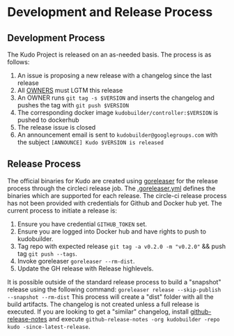 # Development and Release Process

## Development Process

The Kudo Project is released on an as-needed basis. The process is as follows:

1. An issue is proposing a new release with a changelog since the last release
2. All [OWNERS](OWNERS) must LGTM this release
3. An OWNER runs `git tag -s $VERSION` and inserts the changelog and pushes the tag with `git push $VERSION`
4. The corresponding docker image `kudobuilder/controller:$VERSION` is pushed to dockerhub
5. The release issue is closed
6. An announcement email is sent to `kudobuilder@googlegroups.com` with the subject `[ANNOUNCE] Kudo $VERSION is released`

## Release Process

The official binaries for Kudo are created using [goreleaser](https://goreleaser.com/) for the release process through the circleci release job. The [.goreleaser.yml](.goreleaser.yml) defines the binaries which are supported for each release.  The circle-ci release process has not been provided with credentials for Github and Docker hub yet.  The current process to initiate a release is:

1. Ensure you have credential `GITHUB_TOKEN` set.
2. Ensure you are logged into Docker hub and have rights to push to kudobuilder.
3. Tag repo with expected release `git tag -a v0.2.0 -m "v0.2.0"`  && push tag `git push --tags`.
4. Invoke goreleaser `goreleaser --rm-dist`.
5. Update the GH release with Release highlevels.

It is possible outside of the standard release process to build a "snapshot" release using the following command: `goreleaser release --skip-publish --snapshot --rm-dist`
This process will create a "dist" folder with all the build artifacts. The changelog is not created unless a full release is executed. If you are looking to get a "similar" changelog, install [github-release-notes](https://github.com/buchanae/github-release-notes) and execute `github-release-notes -org kudobuilder -repo kudo -since-latest-release`.
